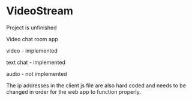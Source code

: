# VideoStream

Project is unfinished

Video chat room app

video - implemented

text chat - implemented

audio - not implemented

The ip addresses in the client js file are also hard coded and needs to be changed in order for the web app to function properly.

